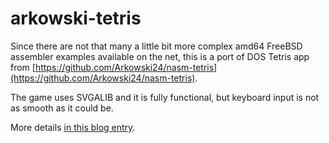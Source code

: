 # arkowski-tetris

Since there are not that many a little bit more complex amd64 FreeBSD assembler examples available on the net, this is a port of DOS Tetris app from [https://github.com/Arkowski24/nasm-tetris](https://github.com/Arkowski24/nasm-tetris).

The game uses SVGALIB and it is fully functional, but keyboard input is not as smooth as it could be.

More details [in this blog entry](https://honeyguide.eu/posts/asm64-fbsd/).
